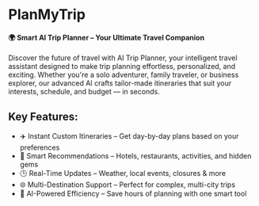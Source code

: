 # PlanMyTrip

#### 🌍 Smart AI Trip Planner – Your Ultimate Travel Companion

Discover the future of travel with AI Trip Planner, your intelligent travel assistant designed to make trip planning effortless, personalized, and exciting. Whether you're a solo adventurer, family traveler, or business explorer, our advanced AI crafts tailor-made itineraries that suit your interests, schedule, and budget — in seconds.

## Key Features:

- ✈️ Instant Custom Itineraries – Get day-by-day plans based on your preferences
- 🏨 Smart Recommendations – Hotels, restaurants, activities, and hidden gems
- 🕒 Real-Time Updates – Weather, local events, closures & more
- 🌐 Multi-Destination Support – Perfect for complex, multi-city trips
- 🤖 AI-Powered Efficiency – Save hours of planning with one smart tool
